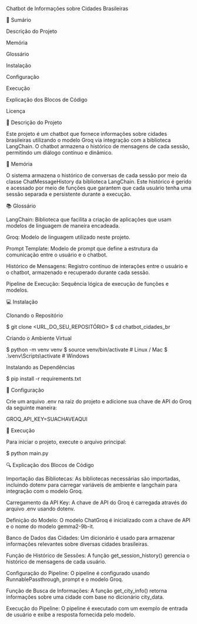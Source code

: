 Chatbot de Informações sobre Cidades Brasileiras

📖 Sumário

Descrição do Projeto

Memória

Glossário

Instalação

Configuração

Execução

Explicação dos Blocos de Código

Licença

📄 Descrição do Projeto

Este projeto é um chatbot que fornece informações sobre cidades brasileiras utilizando o modelo Groq via integração com a biblioteca LangChain. O chatbot armazena o histórico de mensagens de cada sessão, permitindo um diálogo contínuo e dinâmico.

🧠 Memória

O sistema armazena o histórico de conversas de cada sessão por meio da classe ChatMessageHistory da biblioteca LangChain. Este histórico é gerido e acessado por meio de funções que garantem que cada usuário tenha uma sessão separada e persistente durante a execução.

📚 Glossário

LangChain: Biblioteca que facilita a criação de aplicações que usam modelos de linguagem de maneira encadeada.

Groq: Modelo de linguagem utilizado neste projeto.

Prompt Template: Modelo de prompt que define a estrutura da comunicação entre o usuário e o chatbot.

Histórico de Mensagens: Registro contínuo de interações entre o usuário e o chatbot, armazenado e recuperado durante cada sessão.

Pipeline de Execução: Sequência lógica de execução de funções e modelos.

💻 Instalação

Clonando o Repositório

$ git clone <URL_DO_SEU_REPOSITÓRIO>
$ cd chatbot_cidades_br

Criando o Ambiente Virtual

$ python -m venv venv
$ source venv/bin/activate  # Linux / Mac
$ .\venv\Scripts\activate  # Windows

Instalando as Dependências

$ pip install -r requirements.txt

🔑 Configuração

Crie um arquivo .env na raiz do projeto e adicione sua chave de API do Groq da seguinte maneira:

GROQ_API_KEY=SUACHAVEAQUI

🚀 Execução

Para iniciar o projeto, execute o arquivo principal:

$ python main.py

🔍 Explicação dos Blocos de Código

Importação das Bibliotecas:
As bibliotecas necessárias são importadas, incluindo dotenv para carregar variáveis de ambiente e langchain para integração com o modelo Groq.

Carregamento da API Key:
A chave de API do Groq é carregada através do arquivo .env usando dotenv.

Definição do Modelo:
O modelo ChatGroq é inicializado com a chave de API e o nome do modelo gemma2-9b-it.

Banco de Dados das Cidades:
Um dicionário é usado para armazenar informações relevantes sobre diversas cidades brasileiras.

Função de Histórico de Sessões:
A função get_session_history() gerencia o histórico de mensagens de cada usuário.

Configuração do Pipeline:
O pipeline é configurado usando RunnablePassthrough, prompt e o modelo Groq.

Função de Busca de Informações:
A função get_city_info() retorna informações sobre uma cidade com base no dicionário city_data.

Execução do Pipeline:
O pipeline é executado com um exemplo de entrada de usuário e exibe a resposta fornecida pelo modelo.